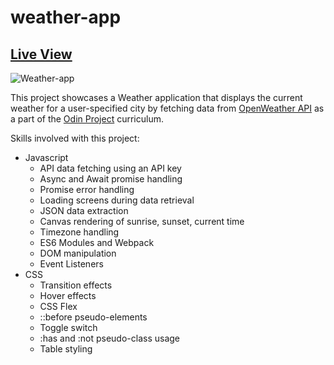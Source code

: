 # weather-app

## [Live View](https://snaeem3.github.io/weather-app)
![Weather-app](https://user-images.githubusercontent.com/11710951/222871966-8515363b-fd45-411e-9c16-9601d57edc86.PNG)

This project showcases a Weather application that displays the current weather for a user-specified city by fetching data from [OpenWeather API](https://openweathermap.org/) as a part of the [Odin Project](https://www.theodinproject.com/lessons/node-path-javascript-weather-app) curriculum.

Skills involved with this project:

- Javascript
  - API data fetching using an API key
  - Async and Await promise handling
  - Promise error handling
  - Loading screens during data retrieval
  - JSON data extraction
  - Canvas rendering of sunrise, sunset, current time
  - Timezone handling
  - ES6 Modules and Webpack
  - DOM manipulation
  - Event Listeners
- CSS
  - Transition effects
  - Hover effects
  - CSS Flex
  - ::before pseudo-elements
  - Toggle switch
  - :has and :not pseudo-class usage
  - Table styling

